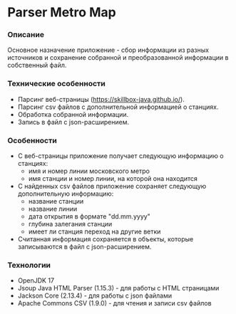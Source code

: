 # Parser Metro Map

### Описание
Основное назначение приложение - сбор информации из разных источников и сохранение собранной и преобразованной информации в собственный файл.

### Технические особенности
+ Парсинг веб-страницы (https://skillbox-java.github.io/).
+ Парсинг csv файлов с дополнительной информацией о станциях.
+ Обработка собранной информации.
+ Запись в файл с json-расширением.

### Особенности
+ С веб-страницы приложение получает следующую информацию о станциях:
    + имя и номер линии московского метро
    + имя станции и номер линии, на которой она находится
+ С найденных csv файлов приложение сохраняет следующую дополнительную информацию:
    + название станции
    + название линии
    + дата открытия в формате "dd.mm.yyyy"
    + глубина залегания станции 
    + имеет ли станция переход на другие ветки
+ Считанная информация сохраняется в объекты, которые записываются в файл с json-расширением.

### Технологии
+ OpenJDK 17 
+ Jsoup Java HTML Parser (1.15.3) - для работы с HTML страницами
+ Jackson Core (2.13.4) - для работы c json файлами
+ Apache Commons CSV (1.9.0) - для чтения и записи csv файлов